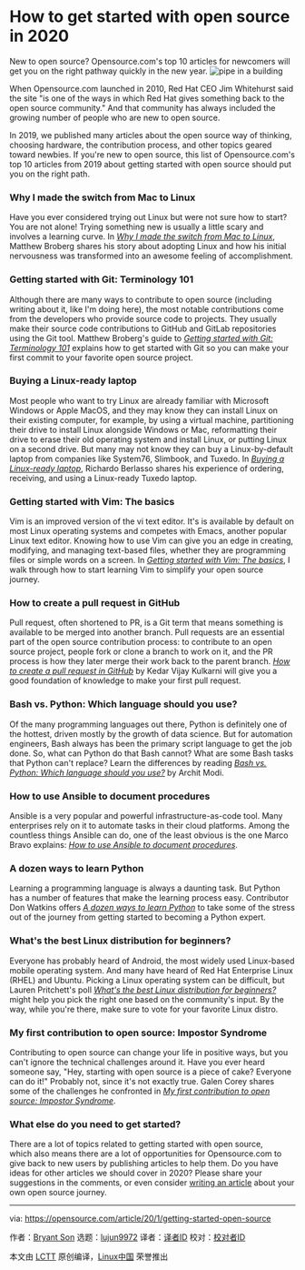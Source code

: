 [#]: collector: (lujun9972)
[#]: translator: (nacyro)
[#]: reviewer: ( )
[#]: publisher: ( )
[#]: url: ( )
[#]: subject: (How to get started with open source in 2020)
[#]: via: (https://opensource.com/article/20/1/getting-started-open-source)
[#]: author: (Bryant Son https://opensource.com/users/brson)

How to get started with open source in 2020
======
New to open source? Opensource.com's top 10 articles for newcomers will
get you on the right pathway quickly in the new year.
![pipe in a building][1]

When Opensource.com launched in 2010, Red Hat CEO Jim Whitehurst said the site "is one of the ways in which Red Hat gives something back to the open source community." And that community has always included the growing number of people who are new to open source.

In 2019, we published many articles about the open source way of thinking, choosing hardware, the contribution process, and other topics geared toward newbies. If you're new to open source, this list of Opensource.com's top 10 articles from 2019 about getting started with open source should put you on the right path.

### Why I made the switch from Mac to Linux

Have you ever considered trying out Linux but were not sure how to start? You are not alone! Trying something new is usually a little scary and involves a learning curve. In [_Why I made the switch from Mac to Linux_][2], Matthew Broberg shares his story about adopting Linux and how his initial nervousness was transformed into an awesome feeling of accomplishment.

### Getting started with Git: Terminology 101

Although there are many ways to contribute to open source (including writing about it, like I'm doing here), the most notable contributions come from the developers who provide source code to projects. They usually make their source code contributions to GitHub and GitLab repositories using the Git tool. Matthew Broberg's guide to [_Getting started with Git: Terminology 101_][3] explains how to get started with Git so you can make your first commit to your favorite open source project.

### Buying a Linux-ready laptop

Most people who want to try Linux are already familiar with Microsoft Windows or Apple MacOS, and they may know they can install Linux on their existing computer, for example, by using a virtual machine, partitioning their drive to install Linux alongside Windows or Mac, reformatting their drive to erase their old operating system and install Linux, or putting Linux on a second drive. But many may not know they can buy a Linux-by-default laptop from companies like System76, Slimbook, and Tuxedo. In [_Buying a Linux-ready laptop_][4], Richardo Berlasso shares his experience of ordering, receiving, and using a Linux-ready Tuxedo laptop.

### Getting started with Vim: The basics

Vim is an improved version of the vi text editor. It's is available by default on most Linux operating systems and competes with Emacs, another popular Linux text editor. Knowing how to use Vim can give you an edge in creating, modifying, and managing text-based files, whether they are programming files or simple words on a screen. In [_Getting started with Vim: The basics_][5], I walk through how to start learning Vim to simplify your open source journey.

### How to create a pull request in GitHub

Pull request, often shortened to PR, is a Git term that means something is available to be merged into another branch. Pull requests are an essential part of the open source contribution process: to contribute to an open source project, people fork or clone a branch to work on it, and the PR process is how they later merge their work back to the parent branch. [_How to create a pull request in GitHub_][6] by Kedar Vijay Kulkarni will give you a good foundation of knowledge to make your first pull request.

### Bash vs. Python: Which language should you use?

Of the many programming languages out there, Python is definitely one of the hottest, driven mostly by the growth of data science. But for automation engineers, Bash always has been the primary script language to get the job done. So, what can Python do that Bash cannot? What are some Bash tasks that Python can't replace? Learn the differences by reading [_Bash vs. Python: Which language should you use?_][7] by Archit Modi.

### How to use Ansible to document procedures

Ansible is a very popular and powerful infrastructure-as-code tool. Many enterprises rely on it to automate tasks in their cloud platforms. Among the countless things Ansible can do, one of the least obvious is the one Marco Bravo explains: [_How to use Ansible to document procedures_][8].

### A dozen ways to learn Python

Learning a programming language is always a daunting task. But Python has a number of features that make the learning process easy. Contributor Don Watkins offers [_A dozen ways to learn Python_][9] to take some of the stress out of the journey from getting started to becoming a Python expert.

### What's the best Linux distribution for beginners?

Everyone has probably heard of Android, the most widely used Linux-based mobile operating system. And many have heard of Red Hat Enterprise Linux (RHEL) and Ubuntu. Picking a Linux operating system can be difficult, but Lauren Pritchett's poll [_What's the best Linux distribution for beginners?_][10] might help you pick the right one based on the community's input. By the way, while you're there, make sure to vote for your favorite Linux distro.

### My first contribution to open source: Impostor Syndrome

Contributing to open source can change your life in positive ways, but you can't ignore the technical challenges around it. Have you ever heard someone say, "Hey, starting with open source is a piece of cake? Everyone can do it!" Probably not, since it's not exactly true. Galen Corey shares some of the challenges he confronted in [_My first contribution to open source: Impostor Syndrome_][11].

### What else do you need to get started?

There are a lot of topics related to getting started with open source, which also means there are a lot of opportunities for Opensource.com to give back to new users by publishing articles to help them. Do you have ideas for other articles we should cover in 2020? Please share your suggestions in the comments, or even consider [writing an article][12] about your own open source journey.

--------------------------------------------------------------------------------

via: https://opensource.com/article/20/1/getting-started-open-source

作者：[Bryant Son][a]
选题：[lujun9972][b]
译者：[译者ID](https://github.com/译者ID)
校对：[校对者ID](https://github.com/校对者ID)

本文由 [LCTT](https://github.com/LCTT/TranslateProject) 原创编译，[Linux中国](https://linux.cn/) 荣誉推出

[a]: https://opensource.com/users/brson
[b]: https://github.com/lujun9972
[1]: https://opensource.com/sites/default/files/styles/image-full-size/public/lead-images/open_pipe_red_hat_tower_building.png?itok=8ho3yi7L (pipe in a building)
[2]: https://opensource.com/article/19/10/why-switch-mac-linux
[3]: https://opensource.com/article/19/2/git-terminology
[4]: https://opensource.com/article/19/7/linux-laptop
[5]: https://opensource.com/article/19/3/getting-started-vim
[6]: https://opensource.com/article/19/7/create-pull-request-github
[7]: https://opensource.com/article/19/4/bash-vs-python
[8]: https://opensource.com/article/19/4/ansible-procedures
[9]: https://opensource.com/article/19/8/dozen-ways-learn-python
[10]: https://opensource.com/article/19/10/linux-distribution-beginners
[11]: https://opensource.com/article/19/11/my-first-open-source-contribution-impostor-syndrome
[12]: https://opensource.com/how-submit-article
